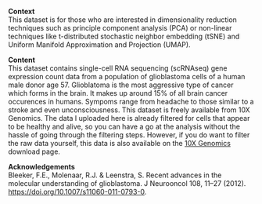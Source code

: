 **Context**  
This dataset is for those who are interested in dimensionality reduction techniques such as principle component analysis (PCA) or non-linear techniques like t-distributed stochastic neighbor embedding (tSNE) and Uniform Manifold Approximation and Projection (UMAP).  

**Content**  
This dataset contains single-cell RNA sequencing (scRNAseq) gene expression count data from a population of glioblastoma cells of a human male donor age 57. Glioblatoma is the most aggressive type of cancer which forms in the brain. It makes up around 15% of all brain cancer occurences in humans. Sympoms range from headache to those similar to a stroke and even unconsciousness. This dataset is freely available from 10X Genomics. The data I uploaded here is already filtered for cells that appear to be healthy and alive, so you can have a go at the analysis without the hassle of going through the filtering steps. However, if you do want to filter the raw data yourself, this data is also available on the [10X Genomics](https://support.10xgenomics.com/single-cell-gene-expression/datasets/4.0.0/Targeted_SC3v3_Human_Glioblastoma_Neuroscience)  download page. 

**Acknowledgements**  
Bleeker, F.E., Molenaar, R.J. & Leenstra, S. Recent advances in the molecular understanding of glioblastoma. J Neurooncol 108, 11–27 (2012). https://doi.org/10.1007/s11060-011-0793-0.
